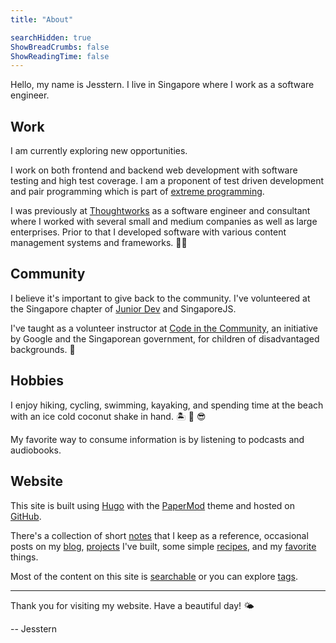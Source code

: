 ```yaml
---
title: "About"

searchHidden: true
ShowBreadCrumbs: false
ShowReadingTime: false
---
```


Hello, my name is Jesstern. I live in Singapore where I work as a software engineer. 

## Work

I am currently exploring new opportunities. 

I work on both frontend and backend web development with software testing and high test coverage. I am a proponent of test driven development and pair programming which is part of [extreme programming](http://www.extremeprogramming.org/rules.html).

I was previously at [Thoughtworks](https://www.thoughtworks.com/) as a software engineer and consultant where I worked with several small and medium companies as well as large enterprises. Prior to that I developed software with various content management systems and frameworks. 🧑‍💻

## Community

I believe it's important to give back to the community. I've volunteered at the Singapore chapter of [Junior Dev](https://juniordev.io/) and SingaporeJS. 

I've taught as a volunteer instructor at [Code in the Community](https://codeinthecommunity.com/), an initiative by Google and the Singaporean government, for children of disadvantaged backgrounds. 💞

## Hobbies

I enjoy hiking, cycling, swimming, kayaking, and spending time at the beach with an ice cold coconut shake in hand. 🏝 🥥 😎

My favorite way to consume information is by listening to podcasts and audiobooks. 

## Website

This site is built using [Hugo](https://gohugo.io/) with the [PaperMod](https://github.com/adityatelange/hugo-PaperMod) theme and hosted on [GitHub](https://pages.github.com/). 

There's a collection of short [notes](/notes) that I keep as a reference, occasional posts on my [blog](/blog), [projects](/projects) I've built, some simple [recipes](/recipes), and my [favorite](/favorites) things.

Most of the content on this site is [searchable](/search) or you can explore [tags](/tags).

---

Thank you for visiting my website. Have a beautiful day! 🌤

-- Jesstern
